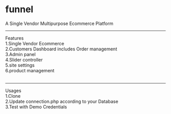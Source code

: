 # funnel
A Single Vendor Multipurpose Ecommerce Platform
<br>

_____________________________________
Features <br>
1.Single Vendor Ecommerce <br>
2.Customers Dashboard includes Order management <br>
3.Admin panel <br>
4.Slider controller <br> 
5.site settings <br>
6.product management <br>
<br>
________________________________
Usages<br>
1.Clone <br>
2.Update connection.php according to your Database <br>
3.Test with Demo Credentials <br>



